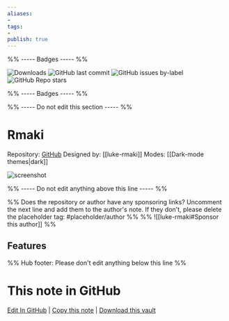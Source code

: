 ```yaml
---
aliases:
- 
tags: 
- 
publish: true
---
```


%% ----- Badges ----- %%

![Downloads](https://img.shields.io/badge/downloads-4985-573E7A?style=for-the-badge&logo=)
![GitHub last commit](https://img.shields.io/github/last-commit/luke-rmaki/rmaki-obsidian?color=573E7A&label=last%20update&logo=github&style=for-the-badge)
![GitHub issues by-label](https://img.shields.io/github/issues/luke-rmaki/rmaki-obsidian/help%20wanted?color=573E7A&logo=github&style=for-the-badge) 
![GitHub Repo stars](https://img.shields.io/github/stars/luke-rmaki/rmaki-obsidian?color=573E7A&logo=github&style=for-the-badge)

%% ----- Badges ----- %%

%% ----- Do not edit this section ----- %%

# Rmaki

Repository: [GitHub](https://github.com/luke-rmaki/rmaki-obsidian)
Designed by: [[luke-rmaki]]
Modes: [[Dark-mode themes|dark]]



![screenshot](https://github.com/luke-rmaki/rmaki-obsidian/raw/HEAD/screenshot.png)

%% ----- Do not edit anything above this line ----- %% 

%% Does the repository or author have any sponsoring links? Uncomment the next line and add them to the author's note. If they don't, please delete the placeholder tag: #placeholder/author %%
%% ![[luke-rmaki#Sponsor this author]] %%


## Features



%% Hub footer: Please don't edit anything below this line %%

# This note in GitHub

<span class="git-footer">[Edit In GitHub](https://github.dev/obsidian-community/obsidian-hub/blob/main/02%20-%20Community%20Expansions/02.05%20All%20Community%20Expansions/Themes/Rmaki.md "git-hub-edit-note") | [Copy this note](https://raw.githubusercontent.com/obsidian-community/obsidian-hub/main/02%20-%20Community%20Expansions/02.05%20All%20Community%20Expansions/Themes/Rmaki.md "git-hub-copy-note") | [Download this vault](https://github.com/obsidian-community/obsidian-hub/archive/refs/heads/main.zip "git-hub-download-vault") </span>
